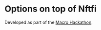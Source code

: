 # Options on top of Nftfi

Developed as part of the [Macro Hackathon](https://yellow-roadrunner-3tjg.squarespace.com/).